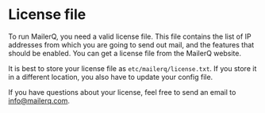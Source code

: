 # License file

To run MailerQ, you need a valid license file. This file contains the list
of IP addresses from which you are going to send out mail, and the features
that should be enabled. You can get a license file from the MailerQ website.

It is best to store your license file as `etc/mailerq/license.txt`. If you
store it in a different location, you also have to update your config file.

If you have questions about your license, feel free to send an email to 
[info@mailerq.com](mailto:info@mailerq.com).
